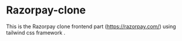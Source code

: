 # Razorpay-clone
This is the Razorpay clone frontend part (https://razorpay.com/) using tailwind css framework .

